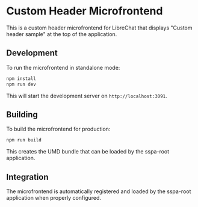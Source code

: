 # Custom Header Microfrontend

This is a custom header microfrontend for LibreChat that displays "Custom header sample" at the top of the application.

## Development

To run the microfrontend in standalone mode:

```bash
npm install
npm run dev
```

This will start the development server on `http://localhost:3091`.

## Building

To build the microfrontend for production:

```bash
npm run build
```

This creates the UMD bundle that can be loaded by the sspa-root application.

## Integration

The microfrontend is automatically registered and loaded by the sspa-root application when properly configured.